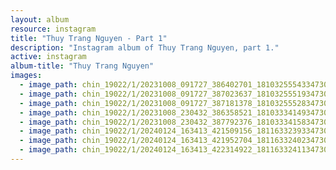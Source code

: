 ```yaml
---
layout: album
resource: instagram
title: "Thuy Trang Nguyen - Part 1"
description: "Instagram album of Thuy Trang Nguyen, part 1."
active: instagram
album-title: "Thuy Trang Nguyen"
images:
  - image_path: chin_19022/1/20231008_091727_386402701_18103255543347304_3926112420299722910_n.jpg
  - image_path: chin_19022/1/20231008_091727_387023637_18103255519347304_2723099292508008654_n.jpg
  - image_path: chin_19022/1/20231008_091727_387181378_18103255528347304_8320863649367474254_n.jpg
  - image_path: chin_19022/1/20231008_230432_386358521_18103334149347304_4358851931813152123_n.jpg
  - image_path: chin_19022/1/20231008_230432_387792376_18103334158347304_7978695102456556094_n.jpg
  - image_path: chin_19022/1/20240124_163413_421509156_18116332393347304_495805251968380834_n.jpg
  - image_path: chin_19022/1/20240124_163413_421952704_18116332402347304_2196876668155909167_n.jpg
  - image_path: chin_19022/1/20240124_163413_422314922_18116332411347304_512624648674206135_n.jpg
---
```

